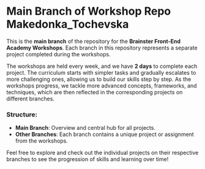 # Main Branch of Workshop Repo Makedonka_Tochevska

This is the **main branch** of the repository for the **Brainster Front-End Academy Workshops**. Each branch in this repository represents a separate project completed during the workshops.

The workshops are held every week, and we have **2 days** to complete each project. The curriculum starts with simpler tasks and gradually escalates to more challenging ones, allowing us to build our skills step by step. As the workshops progress, we tackle more advanced concepts, frameworks, and techniques, which are then reflected in the corresponding projects on different branches.

### Structure:

- **Main Branch**: Overview and central hub for all projects.
- **Other Branches**: Each branch contains a unique project or assignment from the workshops.

Feel free to explore and check out the individual projects on their respective branches to see the progression of skills and learning over time!
